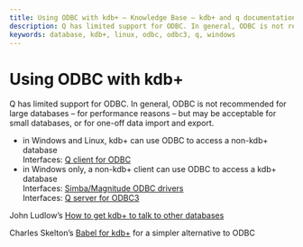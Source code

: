 ```yaml
---
title: Using ODBC with kdb+ – Knowledge Base – kdb+ and q documentation
description: Q has limited support for ODBC. In general, ODBC is not recommended for large databases (for performance reasons) but may be acceptable for small databases, or for one-off data import and export.
keywords: database, kdb+, linux, odbc, odbc3, q, windows
---
```

# <i class="fas fa-database"></i> Using ODBC with kdb+





Q has limited support for ODBC. In general, ODBC is not recommended for large databases – for performance reasons – but may be acceptable for small databases, or for one-off data import and export.

-   in Windows and Linux, kdb+ can use ODBC to access a non-kdb+ database  
<i class="far fa-hand-point-right"></i> Interfaces: [Q client for ODBC](../interfaces/q-client-for-odbc.md)
-   in Windows only, a non-kdb+ client can use ODBC to access a kdb+ database  
<i class="far fa-hand-point-right"></i> Interfaces: [Simba/Magnitude ODBC drivers](../interfaces/odbc-simba.md)  
<i class="far fa-hand-point-right"></i> Interfaces: [Q server for ODBC3 ](../interfaces/q-server-for-odbc3.md)

<i class="far fa-hand-point-right"></i> John Ludlow’s <i class="fab fa-github"></i> [How to get kdb+ to talk to other databases <i class="far fa-file-pdf"></i>](https://github.com/kxcontrib/jludlow/blob/master/docs/odbc.pdf)

<i class="far fa-hand-point-right"></i> Charles Skelton’s <i class="fab fa-github"></i> [Babel for kdb+](https://github.com/CharlesSkelton/babel) for a simpler alternative to ODBC

